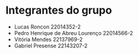 # Integrantes do grupo

- Lucas Roncon 22014352-2
- Pedro Henrique de Abreu Lourenço 22014566-2
- Vitória Mendes 22137969-2
- Gabriel Presense 22143207-2
